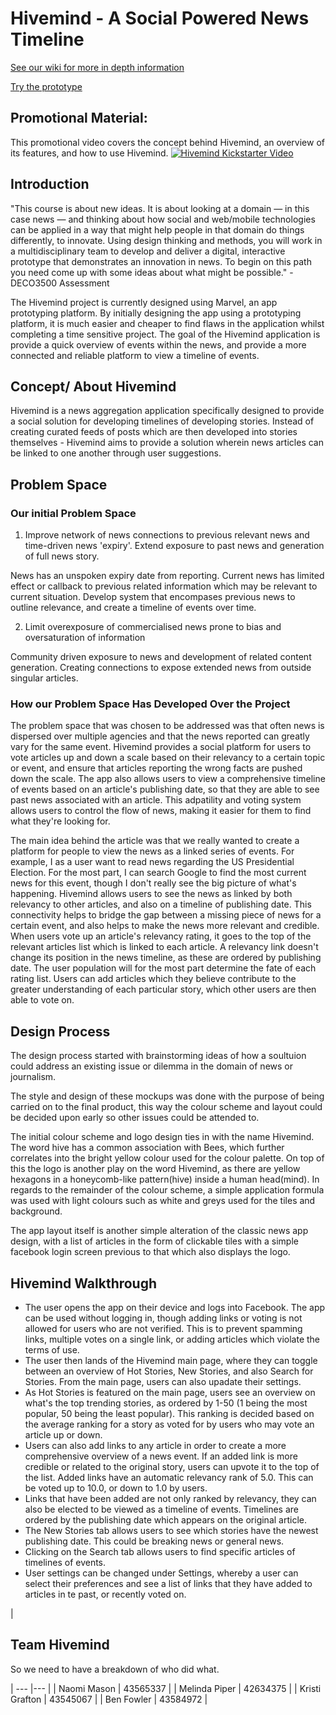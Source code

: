 # Hivemind - A Social Powered News Timeline
[See our wiki for more in depth information](https://github.com/deco3500/hivemind/wiki)

[Try the prototype](https://marvelapp.com/1e351bh/screen/16133028)

## Promotional Material:
This promotional video covers the concept behind Hivemind, an overview of its features, and how to use Hivemind.
[![Hivemind Kickstarter Video](http://img.youtube.com/vi/SuP3krQQcVc/0.jpg)](http://www.youtube.com/watch?v=SuP3krQQcVc "Hivemind")

## Introduction
"This course is about new ideas. It is about looking at a domain — in this case news — and thinking about how social and web/mobile technologies can be applied in a way that might help people in that domain do things differently, to innovate. Using design thinking and methods, you will work in a multidisciplinary team to develop and deliver a digital, interactive prototype that demonstrates an innovation in news. To begin on this path you need come up with some ideas about what might be possible." - DECO3500 Assessment

The Hivemind project is currently designed using Marvel, an app prototyping platform. By initially designing the app using a prototyping platform, it is much easier and cheaper to find flaws in the application whilst completing a time sensitive project. The goal of the Hivemind application is provide a quick overview of events within the news, and provide a more connected and reliable platform to view a timeline of events.

## Concept/ About Hivemind
Hivemind is a news aggregation application specifically designed to provide a social solution for developing timelines of developing stories. Instead of creating curated feeds of posts which are then developed into stories themselves - Hivemind aims to provide a solution wherein news articles can be linked to one another through user suggestions. 


## Problem Space
### Our initial Problem Space
1. Improve network of news connections to previous relevant news and time-driven news 'expiry'. Extend exposure to past news and generation of full news story.

News has an unspoken expiry date from reporting. Current news has limited effect or callback to previous related information which may be relevant to current situation. Develop system that encompases previous news to outline relevance, and create a timeline of events over time.

2. Limit overexposure of commercialised news prone to bias and oversaturation of information

Community driven exposure to news and development of related content generation. Creating connections to expose extended news from outside singular articles.

### How our Problem Space Has Developed Over the Project
The problem space that was chosen to be addressed was that often news is dispersed over multiple agencies and that the news reported can greatly vary for the same event. Hivemind provides a social platform for users to vote articles up and down a scale based on their relevancy to a certain topic or event, and ensure that articles reporting the wrong facts are pushed down the scale. The app also allows users to view a comprehensive timeline of events based on an article's publishing date, so that they are able to see past news associated with an article. This adpatility and voting system allows users to control the flow of news, making it easier for them to find what they're looking for.

The main idea behind the article was that we really wanted to create a platform for people to view the news as a linked series of events. For example, I as a user want to read news regarding the US Presidential Election. For the most part, I can search Google to find the most current news for this event, though I don't really see the big picture of what's happening. Hivemind allows users to see the news as linked by both relevancy to other articles, and also on a timeline of publishing date. This connectivity helps to bridge the gap between a missing piece of news for a certain event, and also helps to make the news more relevant and credible. When users vote up an article's relevancy rating, it goes to the top of the relevant articles list which is linked to each article. A relevancy link doesn't change its position in the news timeline, as these are ordered by publishing date. The user population will for the most part determine the fate of each rating list. Users can add articles which they believe contribute to the greater understanding of each particular story, which other users are then able to vote on. 

## Design Process
The design process started with brainstorming ideas of how a soultuion could address an existing issue or dilemma in the domain of news or journalism. 

The style and design of these mockups was done with the purpose of being carried on to the final product, this way the colour scheme and layout could be decided upon early so other issues could be attended to.

The initial colour scheme and logo design ties in with the name Hivemind. The word hive has a common association with Bees, which further correlates into the bright yellow colour used for the colour palette. On top of this the logo is another play on the word Hivemind, as there are yellow hexagons in a honeycomb-like pattern(hive) inside a human head(mind). In regards to the remainder of the colour scheme, a simple application formula was used with light colours such as white and greys used for the tiles and background.

The app layout itself is another simple alteration of the classic news app design, with a list of articles in the form of clickable tiles with a simple facebook login screen previous to that which also displays the logo.

## Hivemind Walkthrough
* The user opens the app on their device and logs into Facebook. The app can be used without logging in, though adding links or voting is not allowed for users who are not verified. This is to prevent spamming links, multiple votes on a single link, or adding articles which violate the terms of use.
* The user then lands of the Hivemind main page, where they can toggle between an overview of Hot Stories, New Stories, and also Search for Stories. From the main page, users can also upadate their settings.
* As Hot Stories is featured on the main page, users see an overview on what's the top trending stories, as ordered by 1-50 (1 being the most popular, 50 being the least popular). This ranking is decided based on the average ranking for a story as voted for by users who may vote an article up or down.
* Users can also add links to any article in order to create a more comprehensive overview of a news event. If an added link is more credible or related to the original story, users can upvote it to the top of the list. Added links have an automatic relevancy rank of 5.0. This can be voted up to 10.0, or down to 1.0 by users.
* Links that have been added are not only ranked by relevancy, they can also be elected to be viewed as a timeline of events. Timelines are ordered by the publishing date which appears on the original article.
* The New Stories tab allows users to see which stories have the newest publishing date. This could be breaking news or general news.
* Clicking on the Search tab allows users to find specific articles of timelines of events.
* User settings can be changed under Settings, whereby a user can select their preferences and see a list of links that they have added to articles in te past, or recently voted on.

|
##  Team Hivemind
 So we need to have a breakdown of who did what. 
 

| --- |--- |
| Naomi Mason | 43565337 |
| Melinda Piper | 42634375 |
| Kristi Grafton | 43545067 |
| Ben Fowler | 43584972 |


